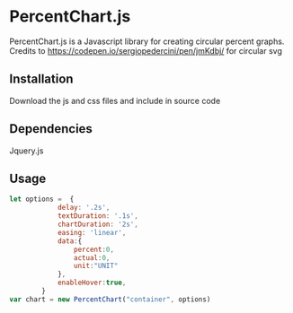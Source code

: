 # PercentChart.js

PercentChart.js is a Javascript library for creating circular percent graphs.
Credits to https://codepen.io/sergiopedercini/pen/jmKdbj/ for circular svg
## Installation
Download the js and css files and include in source code

## Dependencies

Jquery.js

## Usage
```Javascript
let options =  {
            delay: '.2s',
            textDuration: '.1s',
            chartDuration: '2s',
            easing: 'linear',
            data:{
                percent:0,
                actual:0,
                unit:"UNIT"
            },
            enableHover:true,
        }
var chart = new PercentChart("container", options)
```